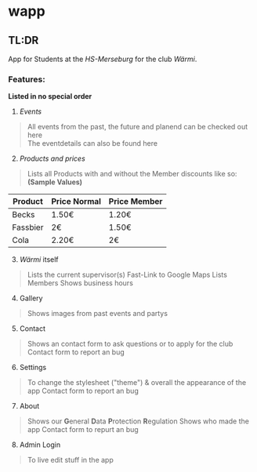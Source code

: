 # wapp

## TL:DR

App for Students at the *HS-Merseburg* for the club *Wärmi*.

### Features:

**Listed in no special order**

1. *Events* 
> All events from the past, the future and planend can be checked out here  
> The eventdetails can also be found here

2. *Products and prices*
> Lists all Products with and without the Member discounts
> like so: **(Sample Values)**

| Product          | Price Normal  | Price Member  |
| ---------------- | ------------- | ------------- |
| Becks            | 1.50€         |  1.20€        |
| Fassbier         | 2€            |  1.50€        |
| Cola             | 2.20€         |  2€           |

3. *Wärmi* itself
> Lists the current supervisor(s)
> Fast-Link to Google Maps
> Lists Members
> Shows business hours

4. Gallery
> Shows images from past events and partys

5. Contact
> Shows an contact form to ask questions or to apply for the club
> Contact form to report an bug

6. Settings
> To change the stylesheet ("theme") & overall the appearance of the app
> Contact form to report an bug

7. About
> Shows our **G**eneral **D**ata **P**rotection **R**egulation
> Shows who made the app
> Contact form to repurt an bug

8. Admin Login
> To live edit stuff in the app

